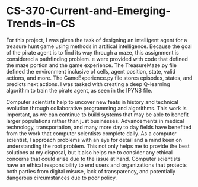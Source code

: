 # CS-370-Current-and-Emerging-Trends-in-CS

For this project, I was given the task of designing an intelligent agent for a treasure hunt game using methods in artifical intelligence. Because the goal of the pirate agent is to find its way through a maze, this assignment is considered a pathfinding problem. e were provided with code that defined the maze portion and the game experience. The TreasureMaze.py file defined the environment inclusive of cells, agent position, state, valid actions, and more. The GameExperience.py file stores episodes, states, and predicts next actions. I was tasked with creating a deep Q-learning algorithm to train the pirate agent, as seen in the IPYNB file.

Computer scientists help to uncover new feats in history and technical evolution through collaborative programming and algorithms. This work is important, as we can continue to build systems that may be able to benefit larger populations rather than just businesses. Advancements in medical technology, transportation, and many more day to day fields have benefited from the work that computer scientists complete daily. As a computer scientist, I approach problems with an eye for detail and a mind keen on understanding the root problem. This not only helps me to provide the best solutions at my disposal, but it also helps me to consider any ethical concerns that could arise due to the issue at hand. Computer scientists have an ethical responsibility to end users and organizations that protects both parties from digital misuse, lack of transparency, and potentially dangerous circumstances due to poor policy.
